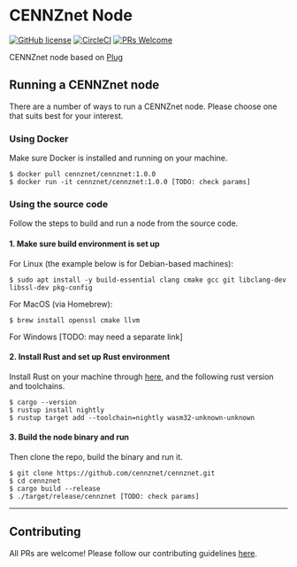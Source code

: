 # CENNZnet Node
[![GitHub license](https://img.shields.io/github/license/cennznet/cennznet)](LICENSE) [![CircleCI](https://circleci.com/gh/cennznet/cennznet.svg?style=shield)](https://circleci.com/gh/cennznet/cennznet) [![PRs Welcome](https://img.shields.io/badge/PRs-welcome-brightgreen.svg)](docs/CONTRIBUTING.adoc)

CENNZnet node based on [Plug](https://github.com/plugblockchain/plug-blockchain)

## Running a CENNZnet node

There are a number of ways to run a CENNZnet node. Please choose one that suits best for your interest.

### Using Docker

Make sure Docker is installed and running on your machine.
```
$ docker pull cennznet/cennznet:1.0.0
$ docker run -it cennznet/cennznet:1.0.0 [TODO: check params]
```

### Using the source code

Follow the steps to build and run a node from the source code.

#### 1. Make sure build environment is set up

For Linux (the example below is for Debian-based machines):
```
$ sudo apt install -y build-essential clang cmake gcc git libclang-dev libssl-dev pkg-config
```

For MacOS (via Homebrew):
```
$ brew install openssl cmake llvm
```

For Windows [TODO: may need a separate link]

#### 2. Install Rust and set up Rust environment

Install Rust on your machine through [here](https://rustup.rs/), and the following rust version and toolchains.
```
$ cargo --version
$ rustup install nightly
$ rustup target add --toolchain=nightly wasm32-unknown-unknown
```

#### 3. Build the node binary and run

Then clone the repo, build the binary and run it.
```
$ git clone https://github.com/cennznet/cennznet.git
$ cd cennznet
$ cargo build --release
$ ./target/release/cennznet [TODO: check params]
```

------

## Contributing

All PRs are welcome! Please follow our contributing guidelines [here](docs/CONTRIBUTING.md).
